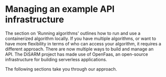 # Managing an example API infrastructure

The section on 'Running algorithms' outlines how to run and use a containerized algorithm locally. If you have multiple algorithms, or want to have more flexibility in terms of who can access your algorithm, it requires a different approach. There are now multiple ways to build and manage an API. The DiSARM project has made use of OpenFaas, an open-source infrastructure for building serverless applications. 

The following sections take you through our approach.

